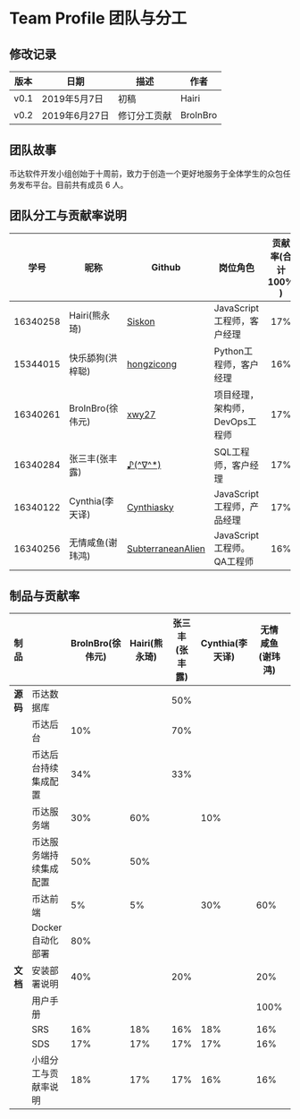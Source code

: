 # Team Profile 团队与分工

## 修改记录

|版本|日期|描述|作者|
|-|-|-|-|
|v0.1|2019年5月7日|初稿|Hairi|
|v0.2|2019年6月27日|修订分工贡献|BroInBro|

## 团队故事

币达软件开发小组创始于十周前，致力于创造一个更好地服务于全体学生的众包任务发布平台。目前共有成员 6 人。

## 团队分工与贡献率说明

|学号|昵称|Github|岗位角色|贡献率(合计 100% )
|-|-|-|-|:-:|
|16340258|Hairi(熊永琦)|[Siskon](https://github.com/SiskonEmilia)|JavaScript工程师，客户经理|17%|
|15344015|快乐舔狗(洪梓聪)|[hongzicong](https://github.com/hongzicong)|Python工程师，客户经理|16%|
|16340261|BroInBro(徐伟元)|[xwy27](https://github.com/xwy27)|项目经理，架构师，DevOps工程师|17%|
|16340284|张三丰(张丰露)|[♪(^∇^*)](https://github.com/zhangflu)|SQL工程师，客户经理|17%|
|16340122|Cynthia(李天译)|[Cynthiasky](https://github.com/Cynthiasky)|JavaScript工程师，产品经理|17%|
|16340256|无情咸鱼(谢玮鸿)|[SubterraneanAlien](https://github.com/sysuxwh)|JavaScript工程师。QA工程师|16%|

## 制品与贡献率

| 制品 | | BroInBro(徐伟元) | Hairi(熊永琦) | 张三丰(张丰露) | Cynthia(李天译) | 无情咸鱼(谢玮鸿) | 快乐舔狗(洪梓聪) |
| ---- | ------------------------- | ---- | ---- | ---- | ---- | ---- | ---- |
| **源码** | 币达数据库 |  |  | 50% |  | | 50% |
| | 币达后台 | 10% | | 70% | | | 20% |
| | 币达后台持续集成配置 | 34% | | 33% | | | 33% |
| | 币达服务端 | 30% | 60% | | 10% | |  |
| | 币达服务端持续集成配置 | 50% | 50% | | | | |
| | 币达前端 | 5% | 5% | | 30% | 60% | |
| | Docker 自动化部署 | 80% | | | | | 20% |
| **文档** | 安装部署说明 | 40% | | 20% | | 20% | 20% |
| | 用户手册 | | | | | 100% | |
| | SRS | 16% | 18% | 16% | 18% | 16% | 16% |
| | SDS | 17% | 17% | 17% | 17% | 16% | 16% |
| | 小组分工与贡献率说明 | 18% | 17% | 17% | 16% | 16% | 16% |